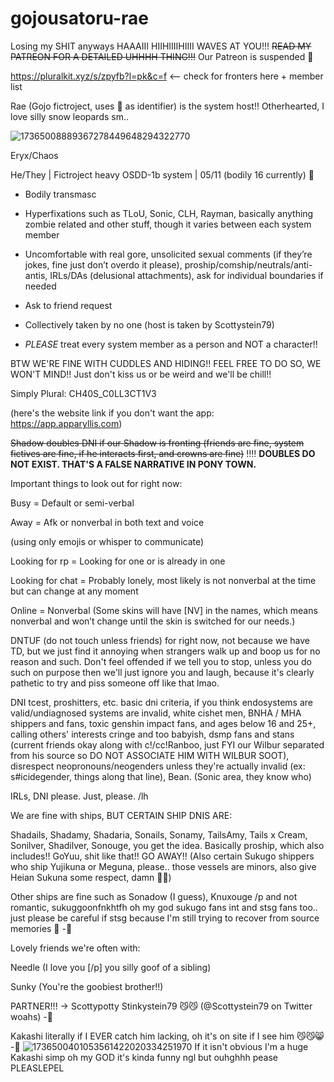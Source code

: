 # gojousatoru-rae
Losing my SHIT anyways HAAAIII HIIHIIIIHIIII WAVES AT YOU!!! ~~READ MY PATREON FOR A DETAILED UHHHH THING!!!~~ Our Patreon is suspended 🙁

https://pluralkit.xyz/s/zpyfb?l=pk&c=f <— check for fronters here + member list

Rae (Gojo fictroject, uses 🩵 as identifier) is the system host!! Otherhearted, I love silly snow leopards sm..

![17365008889367278449648294322770](https://github.com/user-attachments/assets/5e7a808f-e070-417a-8971-834fa91b1da6)


Eryx/Chaos

He/They | Fictroject heavy OSDD-1b system | 05/11 (bodily 16 currently) 🎂

- Bodily transmasc

- Hyperfixations such as TLoU, Sonic, CLH, Rayman, basically anything zombie related and other stuff, though it varies between each system member

- Uncomfortable with real gore, unsolicited sexual comments (if they’re jokes, fine just don’t overdo it please), proship/comship/neutrals/anti-antis, IRLs/DAs (delusional attachments), ask for individual boundaries if needed

- Ask to friend request

- Collectively taken by no one (host is taken by Scottystein79)

- *PLEASE* treat every system member as a person and NOT a character!!

BTW WE'RE FINE WITH CUDDLES AND HIDING!! FEEL FREE TO DO SO, WE WON'T MIND!! Just don't kiss us or be weird and we'll be chill!!

Simply Plural: CH40S_C0LL3CT1V3

(here's the website link if you don't want the app: https://app.apparyllis.com)

~~Shadow doubles DNI if our Shadow is fronting (friends are fine, system fictives are fine, if he interacts first, and crowns are fine)~~ ‼️‼️ **DOUBLES DO NOT EXIST. THAT'S A FALSE NARRATIVE IN PONY TOWN.**

Important things to look out for right now:

Busy = Default or semi-verbal

Away = Afk or nonverbal in both text and voice

(using only emojis or whisper to communicate)

Looking for rp = Looking for one or is already in one

Looking for chat = Probably lonely, most likely is not nonverbal at the time but can change at any moment

Online = Nonverbal (Some skins will have [NV] in the names, which means nonverbal and won’t change until the skin is switched for our needs.)

DNTUF (do not touch unless friends) for right now, not because we have TD, but we just find it annoying when strangers walk up and boop us for no reason and such. Don't feel offended if we tell you to stop, unless you do such on purpose then we'll just ignore you and laugh, because it's clearly pathetic to try and piss someone off like that lmao.

DNI tcest, proshitters, etc. basic dni criteria, if you think endosystems are valid/undiagnosed systems are invalid, white cishet men, BNHA / MHA shippers and fans, toxic genshin impact fans, and ages below 16 and 25+, calling others' interests cringe and too babyish, dsmp fans and stans (current friends okay along with c!/cc!Ranboo, just FYI our Wilbur separated from his source so DO NOT ASSOCIATE HIM WITH WILBUR SOOT), disrespect neopronouns/neogenders unless they're actually invalid (ex: s#icidegender, things along that line), Bean. (Sonic area, they know who)

IRLs, DNI please. Just, please. /lh

We are fine with ships, BUT CERTAIN SHIP DNIS ARE:

Shadails, Shadamy, Shadaria, Sonails, Sonamy, TailsAmy, Tails x Cream, Sonilver, Shadilver, Sonouge, you get the idea. Basically proship, which also includes!! GoYuu, shit like that!! GO AWAY!! (Also certain Sukugo shippers who ship Yujikuna or Meguna, please.. those vessels are minors, also give Heian Sukuna some respect, damn 🙁🙁)

Other ships are fine such as Sonadow (I guess), Knuxouge /p and not romantic, sukuggoonfnkhtfh oh my god sukugo fans int and stsg fans too.. just please be careful if stsg because I'm still trying to recover from source memories 🙁 -🩵

Lovely friends we're often with:

Needle (I love you [/p] you silly goof of a sibling)

Sunky (You're the goobiest brother!!)

PARTNER!!! -> Scottypotty Stinkystein79 😼😼 (@Scottystein79 on Twitter woahs) -🩵



Kakashi literally if I EVER catch him lacking, oh it's on site if I see him 😼😼😸 -🩵
![1736500401053561422020334251970](https://github.com/user-attachments/assets/6946709e-2a4f-464c-b215-b19eb615bff1)
If it isn't obvious I'm a huge Kakashi simp oh my GOD it's kinda funny ngl but ouhghhh pease PLEASLEPEL
